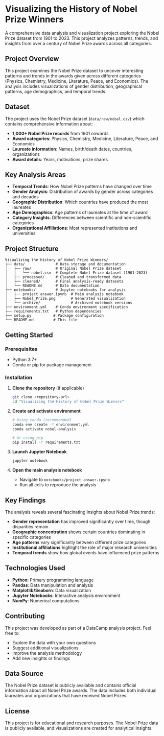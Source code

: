 # Visualizing the History of Nobel Prize Winners

A comprehensive data analysis and visualization project exploring the Nobel Prize dataset from 1901 to 2023. This project analyzes patterns, trends, and insights from over a century of Nobel Prize awards across all categories.

## Project Overview

This project examines the Nobel Prize dataset to uncover interesting patterns and trends in the awards given across different categories (Physics, Chemistry, Medicine, Literature, Peace, and Economics). The analysis includes visualizations of gender distribution, geographical patterns, age demographics, and temporal trends.

## Dataset

The project uses the Nobel Prize dataset (`data/raw/nobel.csv`) which contains comprehensive information about:
- **1,000+ Nobel Prize records** from 1901 onwards
- **Award categories**: Physics, Chemistry, Medicine, Literature, Peace, and Economics
- **Laureate information**: Names, birth/death dates, countries, organizations
- **Award details**: Years, motivations, prize shares

## Key Analysis Areas

- **Temporal Trends**: How Nobel Prize patterns have changed over time
- **Gender Analysis**: Distribution of awards by gender across categories and decades
- **Geographic Distribution**: Which countries have produced the most laureates
- **Age Demographics**: Age patterns of laureates at the time of award
- **Category Insights**: Differences between scientific and non-scientific categories
- **Organizational Affiliations**: Most represented institutions and universities

## Project Structure

```
Visualizing the History of Nobel Prize Winners/
├── data/              # Data storage and documentation
│   ├── raw/           # Original Nobel Prize dataset
│   │   └── nobel.csv  # Complete Nobel Prize dataset (1901-2023)
│   ├── processed/     # Cleaned and transformed data
│   ├── cleaned/       # Final analysis-ready datasets
│   └── README.md      # Data documentation
├── notebooks/         # Jupyter notebooks for analysis
│   ├── project answer.ipynb  # Main analysis notebook
│   ├── Nobel_Prize.png       # Generated visualization
│   └── archive/              # Archived notebook versions
├── environment.yml    # Conda environment specification
├── requirements.txt   # Python dependencies
├── setup.py          # Package configuration
└── README.md         # This file
```

## Getting Started

### Prerequisites
- Python 3.7+
- Conda or pip for package management

### Installation

1. **Clone the repository** (if applicable)
   ```bash
   git clone <repository-url>
   cd "Visualizing the History of Nobel Prize Winners"
   ```

2. **Create and activate environment**
   ```bash
   # Using conda (recommended)
   conda env create -f environment.yml
   conda activate nobel-analysis

   # Or using pip
   pip install -r requirements.txt
   ```

3. **Launch Jupyter Notebook**
   ```bash
   jupyter notebook
   ```

4. **Open the main analysis notebook**
   - Navigate to `notebooks/project answer.ipynb`
   - Run all cells to reproduce the analysis

## Key Findings

The analysis reveals several fascinating insights about Nobel Prize trends:

- **Gender representation** has improved significantly over time, though disparities remain
- **Geographic concentration** shows certain countries dominating in specific categories
- **Age patterns** vary significantly between different prize categories
- **Institutional affiliations** highlight the role of major research universities
- **Temporal trends** show how global events have influenced prize patterns

## Technologies Used

- **Python**: Primary programming language
- **Pandas**: Data manipulation and analysis
- **Matplotlib/Seaborn**: Data visualization
- **Jupyter Notebooks**: Interactive analysis environment
- **NumPy**: Numerical computations

## Contributing

This project was developed as part of a DataCamp analysis project. Feel free to:
- Explore the data with your own questions
- Suggest additional visualizations
- Improve the analysis methodology
- Add new insights or findings

## Data Source

The Nobel Prize dataset is publicly available and contains official information about all Nobel Prize awards. The data includes both individual laureates and organizations that have received Nobel Prizes.

## License

This project is for educational and research purposes. The Nobel Prize data is publicly available, and visualizations are created for analytical insights.
